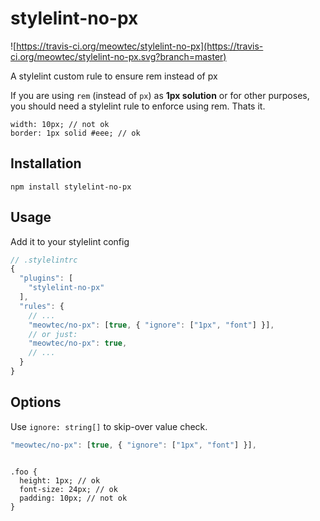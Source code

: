 # stylelint-no-px

![https://travis-ci.org/meowtec/stylelint-no-px](https://travis-ci.org/meowtec/stylelint-no-px.svg?branch=master)

A stylelint custom rule to ensure rem instead of px

If you are using `rem` (instead of `px`) as **1px solution** or for other purposes, you should need a stylelint rule to enforce using rem. Thats it.

```less
width: 10px; // not ok
border: 1px solid #eee; // ok
```

## Installation

```
npm install stylelint-no-px
```

## Usage

Add it to your stylelint config

```javascript
// .stylelintrc
{
  "plugins": [
    "stylelint-no-px"
  ],
  "rules": {
    // ...
    "meowtec/no-px": [true, { "ignore": ["1px", "font"] }],
    // or just:
    "meowtec/no-px": true,
    // ...
  }
}
```

## Options

Use `ignore: string[]` to skip-over value check.

```javascript
"meowtec/no-px": [true, { "ignore": ["1px", "font"] }],
```

```less

.foo {
  height: 1px; // ok
  font-size: 24px; // ok
  padding: 10px; // not ok
}
```